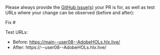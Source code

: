 Please always provide the [GitHub issue(s)](../issues) your PR is for, as well as test URLs where your change can be observed (before and after):

Fix #<gh-issue-id>

Test URLs:
- Before: https://main--user08--AdobeHOLs.hlx.live/
- After: https://<branch>--user08--AdobeHOLs.hlx.live/
